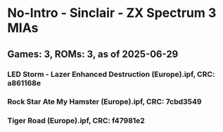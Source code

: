 # No-Intro - Sinclair - ZX Spectrum 3 MIAs
## Games: 3, ROMs: 3, as of 2025-06-29

### LED Storm - Lazer Enhanced Destruction (Europe).ipf, CRC: a861168e
### Rock Star Ate My Hamster (Europe).ipf, CRC: 7cbd3549
### Tiger Road (Europe).ipf, CRC: f47981e2
